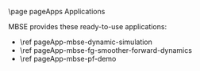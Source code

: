 \page pageApps Applications

MBSE provides these ready-to-use applications:

  * \ref pageApp-mbse-dynamic-simulation
  * \ref pageApp-mbse-fg-smoother-forward-dynamics
  * \ref pageApp-mbse-pf-demo
